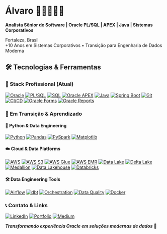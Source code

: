 # Álvaro 👨‍💻🎲🇧🇷

**Analista Sênior de Software | Oracle PL/SQL | APEX | Java | Sistemas Corporativos**

Fortaleza, Brasil  
+10 Anos em Sistemas Corporativos • Transição para Engenharia de Dados Moderna

## 🛠 Tecnologias & Ferramentas

### **💼 Stack Profissional (Atual)**
[![Oracle](https://img.shields.io/badge/Oracle-F80000?logo=oracle&logoColor=white)](https://www.oracle.com/database/)
[![PL/SQL](https://img.shields.io/badge/PL%2FSQL-F80000?logo=oracle&logoColor=white)](https://www.oracle.com/database/technologies/appdev/plsql.html)
[![SQL](https://img.shields.io/badge/Oracle_SQL-F80000?logo=oracle&logoColor=white)](https://www.oracle.com/database/)
[![Oracle APEX](https://img.shields.io/badge/Oracle_APEX-F80000?logo=oracle&logoColor=white)](https://apex.oracle.com/)
[![Java](https://img.shields.io/badge/Java-ED8B00?logo=java&logoColor=white)](https://www.java.com/)
[![Spring Boot](https://img.shields.io/badge/Spring_Boot-6DB33F?logo=springboot&logoColor=white)](https://spring.io/projects/spring-boot)
[![Git](https://img.shields.io/badge/Git-F05032?logo=git&logoColor=white)](https://git-scm.com/)
[![CI/CD](https://img.shields.io/badge/CI%2FCD-007EC6?logo=githubactions&logoColor=white)](https://github.com/features/actions)
[![Oracle Forms](https://img.shields.io/badge/Oracle_Forms-F80000?logo=oracle&logoColor=white)](https://www.oracle.com/application-development/technologies/forms.html)
[![Oracle Reports](https://img.shields.io/badge/Oracle_Reports-F80000?logo=oracle&logoColor=white)](https://www.oracle.com/)

### **🚀 Em Transição & Aprendizado**

#### **🐍 Python & Data Engineering**
[![Python](https://img.shields.io/badge/Python-3776AB?logo=python&logoColor=white)](https://www.python.org/)
[![Pandas](https://img.shields.io/badge/Pandas-150458?logo=pandas&logoColor=white)](https://pandas.pydata.org/)
[![PySpark](https://img.shields.io/badge/PySpark-E25A1C?logo=apachespark&logoColor=white)](https://spark.apache.org/docs/latest/api/python/)
[![Matplotlib](https://img.shields.io/badge/Matplotlib-11557c?logo=python&logoColor=white)](https://matplotlib.org/)

#### **☁️ Cloud & Data Platforms**
[![AWS](https://img.shields.io/badge/AWS-232F3E?logo=amazonaws&logoColor=white)](https://aws.amazon.com/)
[![AWS S3](https://img.shields.io/badge/AWS_S3-569A31?logo=amazons3&logoColor=white)](https://aws.amazon.com/s3/)
[![AWS Glue](https://img.shields.io/badge/AWS_Glue-FF9900?logo=awsglue&logoColor=white)](https://aws.amazon.com/glue/)
[![AWS EMR](https://img.shields.io/badge/AWS_EMR-FF9900?logo=amazonaws&logoColor=white)](https://aws.amazon.com/emr/)
[![Data Lake](https://img.shields.io/badge/Data_Lake-0052CC)](https://aws.amazon.com/big-data/datalakes-and-analytics/what-is-a-data-lake/)
[![Delta Lake](https://img.shields.io/badge/Delta_Lake-00ADD8)](https://delta.io/)
[![Medallion](https://img.shields.io/badge/Medallion_Architecture-00ADD8)](https://www.databricks.com/glossary/medallion-architecture)
[![Data Lakehouse](https://img.shields.io/badge/Data_Lakehouse-008E97)](https://www.databricks.com/glossary/data-lakehouse)
[![Databricks](https://img.shields.io/badge/Databricks-FF3621?logo=databricks&logoColor=white)](https://databricks.com/)

#### **🛠 Data Engineering Tools**
[![Airflow](https://img.shields.io/badge/Airflow-017CEE?logo=apacheairflow&logoColor=white)](https://airflow.apache.org/)
[![dbt](https://img.shields.io/badge/dbt-FF694B?logo=dbt&logoColor=white)](https://www.getdbt.com/)
[![Orchestration](https://img.shields.io/badge/Data_Orchestration-017CEE)](https://airflow.apache.org/)
[![Data Quality](https://img.shields.io/badge/Data_Quality-008E97)](https://www.getdbt.com/)
[![Docker](https://img.shields.io/badge/Docker-2496ED?logo=docker&logoColor=white)](https://www.docker.com/)

### 📞 Contato & Links
[![LinkedIn](https://img.shields.io/badge/LinkedIn-0A66C2?logo=linkedin&logoColor=white)](https://linkedin.com/in/alvarofonteles)
[![Portfolio](https://img.shields.io/badge/Portfolio-181717?logo=github&logoColor=white)](https://alvarofonteles.github.io)
[![Medium](https://img.shields.io/badge/Medium-000000?logo=medium&logoColor=white)](https://alvarofonteles.medium.com)

**_Transformando experiência Oracle em soluções modernas de dados_** 🚀
